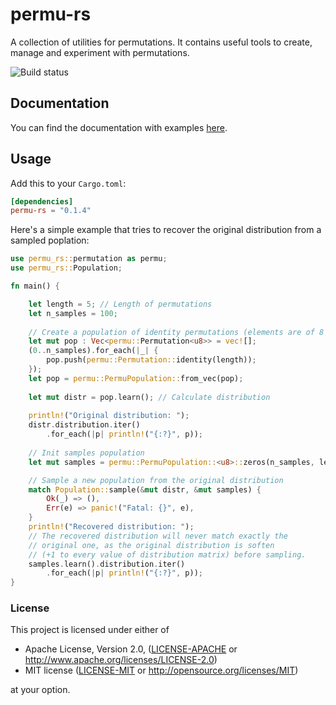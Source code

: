# permu-rs
A collection of utilities for permutations. It contains useful tools to create, manage and experiment with permutations.

![Build status](https://travis-ci.org/mikelma/permu-rs.svg?branch=master)

## Documentation
You can find the documentation with examples [here](https://docs.rs/permu-rs).

## Usage

Add this to your `Cargo.toml`:

```toml
[dependencies]
permu-rs = "0.1.4"
```

Here's a simple example that tries to recover the original distribution from a sampled poplation:
```rust
use permu_rs::permutation as permu;
use permu_rs::Population;

fn main() {

    let length = 5; // Length of permutations
    let n_samples = 100;
    
    // Create a population of identity permutations (elements are of 8 bits, so max length is 255)
    let mut pop : Vec<permu::Permutation<u8>> = vec![];
    (0..n_samples).for_each(|_| {
        pop.push(permu::Permutation::identity(length));
    });
    let pop = permu::PermuPopulation::from_vec(pop);
    
    let mut distr = pop.learn(); // Calculate distribution
        
    println!("Original distribution: ");
    distr.distribution.iter()
        .for_each(|p| println!("{:?}", p));
    
    // Init samples population
    let mut samples = permu::PermuPopulation::<u8>::zeros(n_samples, length);

    // Sample a new population from the original distribution
    match Population::sample(&mut distr, &mut samples) {
        Ok(_) => (),
        Err(e) => panic!("Fatal: {}", e),
    }
    println!("Recovered distribution: ");
    // The recovered distribution will never match exactly the 
    // original one, as the original distribution is soften 
    // (+1 to every value of distribution matrix) before sampling.
    samples.learn().distribution.iter()
        .for_each(|p| println!("{:?}", p));
}
```
### License

This project is licensed under either of

 * Apache License, Version 2.0, ([LICENSE-APACHE](LICENSE-APACHE) or
   http://www.apache.org/licenses/LICENSE-2.0)
 * MIT license ([LICENSE-MIT](LICENSE-MIT) or
   http://opensource.org/licenses/MIT)

at your option.

